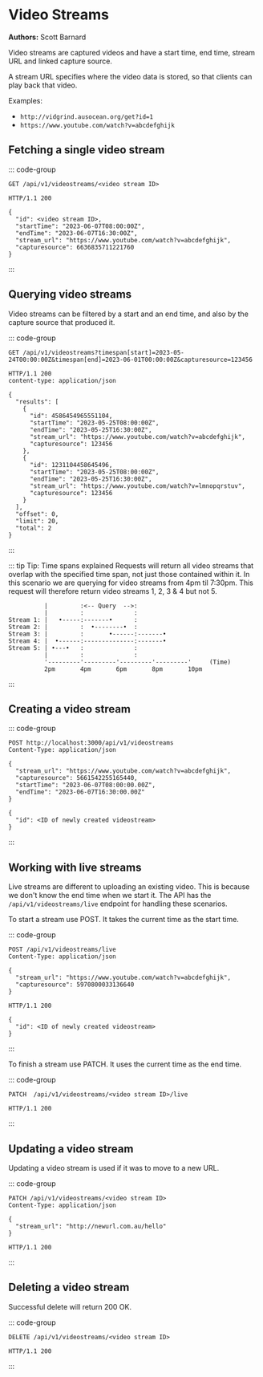 # Video Streams
**Authors:** Scott Barnard

Video streams are captured videos and have a start time, end time, stream URL and linked capture source. 

A stream URL specifies where the video data is stored, so that clients can play back that video. 

Examples:
- `http://vidgrind.ausocean.org/get?id=1`
- `https://www.youtube.com/watch?v=abcdefghijk`


## Fetching a single video stream
::: code-group
```http [Request]
GET /api/v1/videostreams/<video stream ID>
```

```http [Response]
HTTP/1.1 200

{
  "id": <video stream ID>,
  "startTime": "2023-06-07T08:00:00Z",
  "endTime": "2023-06-07T16:30:00Z",
  "stream_url": "https://www.youtube.com/watch?v=abcdefghijk",
  "capturesource": 6636835711221760
}
```
:::

## Querying video streams
Video streams can be filtered by a start and an end time, and also by the capture source that produced it.

::: code-group
```http [Request]
GET /api/v1/videostreams?timespan[start]=2023-05-24T00:00:00Z&timespan[end]=2023-06-01T00:00:00Z&capturesource=123456
```

```http [Response]
HTTP/1.1 200
content-type: application/json

{
  "results": [
    {
      "id": 4586454965551104,
      "startTime": "2023-05-25T08:00:00Z",
      "endTime": "2023-05-25T16:30:00Z",
      "stream_url": "https://www.youtube.com/watch?v=abcdefghijk",
      "capturesource": 123456
    },
    {
      "id": 1231104458645496,
      "startTime": "2023-05-25T08:00:00Z",
      "endTime": "2023-05-25T16:30:00Z",
      "stream_url": "https://www.youtube.com/watch?v=lmnopqrstuv",
      "capturesource": 123456
    }
  ],
  "offset": 0,
  "limit": 20,
  "total": 2
}
```
:::


::: tip Tip: Time spans explained
Requests will return all video streams that overlap with the specified time span, not just those contained within it.
In this scenario we are querying for video streams from 4pm til 7:30pm. This request will therefore return video streams 1, 2, 3 & 4 but not 5.
```
          |         :<-- Query  -->:
          |         :              :
Stream 1: |   •-----:-------•      :
Stream 2: |         :  •--------•  :
Stream 3: |         :       •------:-------•
Stream 4: |  •------:--------------:-------•
Stream 5: | •---•   :              :
          |         :              :
          '---------'---------'---------'---------'     (Time)
          2pm       4pm       6pm       8pm       10pm
```
:::

## Creating a video stream
::: code-group
```http [Request]
POST http://localhost:3000/api/v1/videostreams
Content-Type: application/json

{
  "stream_url": "https://www.youtube.com/watch?v=abcdefghijk",
  "capturesource": 5661542255165440,
  "startTime": "2023-06-07T08:00:00.00Z",
  "endTime": "2023-06-07T16:30:00.00Z"
}
```

```http [Response]
{
  "id": <ID of newly created videostream>
}
```
:::

## Working with live streams
Live streams are different to uploading an existing video. This is because we don't know the end time when we start it. The API has the `/api/v1/videostreams/live` endpoint for handling these scenarios.

To start a stream use POST. It takes the current time as the start time.

::: code-group
```http [Request]
POST /api/v1/videostreams/live
Content-Type: application/json

{
  "stream_url": "https://www.youtube.com/watch?v=abcdefghijk",
  "capturesource": 5970800033136640
}
```

```http [Response]
HTTP/1.1 200

{
  "id": <ID of newly created videostream>
}
```
:::


To finish a stream use PATCH. It uses the current time as the end time.

::: code-group
```http [Request]
PATCH  /api/v1/videostreams/<video stream ID>/live
```

```http [Response]
HTTP/1.1 200
```
:::

## Updating a video stream
Updating a video stream is used if it was to move to a new URL.

::: code-group
```http [Request]
PATCH /api/v1/videostreams/<video stream ID>
Content-Type: application/json

{
  "stream_url": "http://newurl.com.au/hello"
}
```

```http [Response]
HTTP/1.1 200
```
:::


## Deleting a video stream
Successful delete will return 200 OK.

::: code-group
```http [Request]
DELETE /api/v1/videostreams/<video stream ID>
```

```http [Response]
HTTP/1.1 200
```
:::
